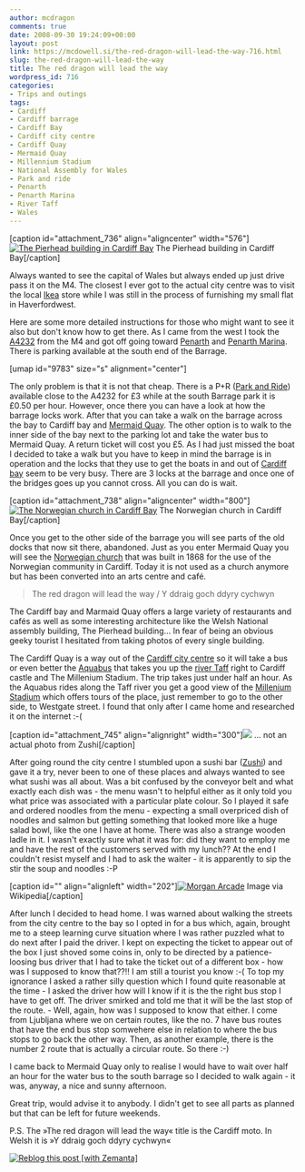 ```yaml
---
author: mcdragon
comments: true
date: 2008-09-30 19:24:09+00:00
layout: post
link: https://mcdowell.si/the-red-dragon-will-lead-the-way-716.html
slug: the-red-dragon-will-lead-the-way
title: The red dragon will lead the way
wordpress_id: 716
categories:
- Trips and outings
tags:
- Cardiff
- Cardiff barrage
- Cardiff Bay
- Cardiff city centre
- Cardiff Quay
- Mermaid Quay
- Millennium Stadium
- National Assembly for Wales
- Park and ride
- Penarth
- Penarth Marina
- River Taff
- Wales
---
```


[caption id="attachment_736" align="aligncenter" width="576"][![The Pierhead building in Cardiff Bay](https://mcdowell.si/wp-content/uploads/2008/09/the_pierhead_building_cardiff_bay1-1.jpg)](https://mcdowell.si/wp-content/uploads/2008/09/the_pierhead_building_cardiff_bay1.jpg) The Pierhead building in Cardiff Bay[/caption]

Always wanted to see the capital of Wales but always ended up just drive pass it on the M4. The closest I ever got to the actual city centre was to visit the local [Ikea](http://en.wikipedia.org/wiki/IKEA) store while I was still in the process of furnishing my small flat in Haverfordwest.

Here are some more detailed instructions for those who might want to see it also but don't know how to get there. As I came from the west I took the [A4232](http://en.wikipedia.org/wiki/A4232_road) from the M4 and got off going toward [Penarth](http://en.wikipedia.org/wiki/Penarth) and [Penarth Marina](http://en.wikipedia.org/wiki/Penarth_Marina). There is parking available at the south end of the Barrage.

[umap id="9783" size="s" alignment="center"]

The only problem is that it is not that cheap. There is a P+R ([Park and Ride](http://en.wikipedia.org/wiki/Park_and_ride)) available close to the A4232 for £3 while at the south Barrage park it is £0.50 per hour. However, once there you can have a look at how the barrage locks work. After that you can take a walk on the barrage across the bay to Cardiff bay and [Mermaid Quay](http://www.mermaidquay.co.uk/). The other option is to walk to the inner side of the bay next to the parking lot and take the water bus to Mermaid Quay. A return ticket will cost you £5. As I had just missed the boat I decided to take a walk but you have to keep in mind the barrage is in operation and the locks that they use to get the boats in and out of [Cardiff bay](http://en.wikipedia.org/wiki/Cardiff_Bay) seem to be very busy. There are 3 locks at the barrage and once one of the bridges goes up you cannot cross. All you can do is wait.

[caption id="attachment_738" align="aligncenter" width="800"][![The Norwegian church in Cardiff Bay](https://mcdowell.si/wp-content/uploads/2008/09/the_norwegian_church_cardiff_bay11-1.jpg)](https://mcdowell.si/wp-content/uploads/2008/09/the_norwegian_church_cardiff_bay11.jpg) The Norwegian church in Cardiff Bay[/caption]

Once you get to the other side of the barrage you will see parts of the old docks that now sit there, abandoned. Just as you enter Mermaid Quay you will see the [Norwegian church](http://www.norwegianchurchcardiff.com/) that was built in 1868 for the use of the Norwegian community in Cardiff. Today it is not used as a church anymore but has been converted into an arts centre and café.


<blockquote>The red dragon will lead the way / Y ddraig goch ddyry cychwyn</blockquote>


The Cardiff bay and Marmaid Quay offers a large variety of restaurants and cafés as well as some interesting architecture like the Welsh National assembly building, The Pierhead building... In fear of being an obvious geeky tourist I hesitated from taking photos of every single building.

The Cardiff Quay is a way out of the [Cardiff city centre](http://en.wikipedia.org/wiki/Cardiff_city_centre) so it will take a bus or even better the [Aquabus](http://www.cardiffaquabus.com/) that takes you up the [river Taff](http://en.wikipedia.org/wiki/River_Taff) right to Cardiff castle and The Millenium Stadium. The trip takes just under half an hour. As the Aquabus rides along the Taff river you get a good view of the [Millenium Stadium](http://maps.google.com/maps?ll=51.4782583333,-3.18258055556&spn=0.01,0.01&q=51.4782583333,-3.18258055556%20%28Millennium%20Stadium%29&t=h) which offers tours of the place, just remember to go to the other side, to Westgate street. I found that only after I came home and researched it on the internet :-(

[caption id="attachment_745" align="alignright" width="300"][![](https://mcdowell.si/wp-content/uploads/2008/09/kaitenzushi21-1-300x225.jpg)](https://mcdowell.si/wp-content/uploads/2008/09/kaitenzushi21.jpg) ... not an actual photo from Zushi[/caption]

After going round the city centre I stumbled upon a sushi bar ([Zushi](http://www.zushicardiff.com/)) and gave it a try, never been to one of these places and always wanted to see what sushi was all about. Was a bit confused by the conveyor belt and what exactly each dish was - the menu wasn't to helpful either as it only told you what price was associated with a particular plate colour. So I played it safe and ordered noodles from the menu - expecting a small overpriced dish of noodles and salmon but getting something that looked more like a huge salad bowl, like the one I have at home. There was also a strange wooden ladle in it. I wasn't exactly sure what it was for: did they want to employ me and have the rest of the customers served with my lunch?? At the end I couldn't resist myself and I had to ask the waiter - it is apparently to sip the stir the soup and noodles :-P




[caption id="" align="alignleft" width="202"][![Morgan Arcade](http://upload.wikimedia.org/wikipedia/commons/thumb/e/e0/Cardiff_arcade.jpg/202px-Cardiff_arcade.jpg)](http://commons.wikipedia.org/wiki/Image:Cardiff_arcade.jpg) Image via Wikipedia[/caption]




After lunch I decided to head home. I was warned about walking the streets from the city centre to the bay so I opted in for a bus which, again, brought me to a steep learning curve situation where I was rather puzzled what to do next after I paid the driver. I kept on expecting the ticket to appear out of the box I just shoved some coins in, only to be directed by a patience-loosing bus driver that I had to take the ticket out of a different box - how was I supposed to know that??!! I am still a tourist you know :-( To top my ignorance I asked a rather silly question which I found quite reasonable at the time - I asked the driver how will I know if it is the the right bus stop I have to get off. The driver smirked and told me that it will be the last stop of the route. - Well, again, how was I supposed to know that either. I come from Ljubljana where we on certain routes, like the no. 7 have bus routes that have the end bus stop somwehere else in relation to where the bus stops to go back the other way. Then, as another example, there is the number 2 route that is actually a circular route. So there :-)

I came back to Mermaid Quay only to realise I would have to wait over half an hour for the water bus to the south barrage so I decided to walk again - it was, anyway, a nice and sunny afternoon.

Great trip, would advise it to anybody. I didn't get to see all parts as planned but that can be left for future weekends.

P.S. The »The red dragon will lead the way« title is the Cardiff moto. In Welsh it is »Y ddraig goch ddyry cychwyn«


[![Reblog this post [with Zemanta]](http://img.zemanta.com/reblog_e.png?x-id=8cbb7d7c-ec6b-4004-8f1c-188f3e7e6670)](http://reblog.zemanta.com/zemified/8cbb7d7c-ec6b-4004-8f1c-188f3e7e6670/)
